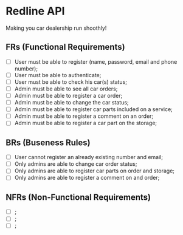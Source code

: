 # Redline API

Making you car dealership run shoothly!

## FRs (Functional Requirements)
- [ ] User must be able to register (name, password, email and phone number);
- [ ] User must be able to authenticate;
- [ ] User must be able to check his car(s) status;
- [ ] Admin must be able to see all car orders;
- [ ] Admin must be able to register a car order;
- [ ] Admin must be able to change the car status;
- [ ] Admin must be able to register car parts included on a service;
- [ ] Admin must be able to register a comment on an order;
- [ ] Admin must be able to register a car part on the storage;

## BRs (Buseness Rules)
- [ ] User cannot register an already existing number and email;
- [ ] Only admins are able to change car order status;
- [ ] Only admins are able to register car parts on order and storage;
- [ ] Only admins are able to register a comment on and order;

## NFRs (Non-Functional Requirements)
- [ ] ;
- [ ] ;
- [ ] ;
